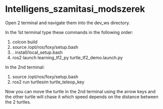 # Intelligens_szamitasi_modszerek

Open 2 terminal and navigate them into the dev_ws directory.


In the 1st terminal type these commands in the following order:
1. colcon build
2. source /opt/ros/foxy/setup.bash
3. . install/local_setup.bash
4. ros2 launch learning_tf2_py turtle_tf2_demo.launch.py


In the 2nd terminal:
1. source /opt/ros/foxy/setup.bash
2. ros2 run turtlesim turtle_teleop_key


Now you can move the turtle in the 2nd terminal using the arrow keys and the other turtle will chase it which speed depends on the distance between the 2 turtles.